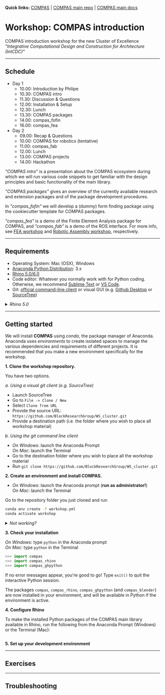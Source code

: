 **Quick links:** [COMPAS](https://compas-dev.github.io) | [COMPAS main repo](https://github.com/compas-dev/compas) | [COMPAS main docs](https://compas-dev.github.io/main/)

# Workshop: COMPAS introduction

COMPAS introduction workshop for the new Cluster of Excellence *"Integrative Computational Design and Construction for Architecture (IntCDC)"*

---

## Schedule

*   Day 1
    *   10.00: Introduction by Philipe
    *   10.30: COMPAS intro
    *   11.30: Discussion & Questions
    *   12.00: Installation & Setup
    *   12.30: Lunch
    *   13.30: COMPAS packages
    *   14.00: compas_fofin
    *   16.00: compas_fea
*   Day 2
    *   09.00: Recap & Questions
    *   10.00: COMPAS for robotics (tentative)
    *   11.00: compas_fab
    *   12.00: Lunch
    *   13.00: COMPAS projects
    *   14.00: Hackathon

*"COMPAS intro"* is a presentation about the COMPAS ecosystem during which we will
run various code snippets to get familiar with the design principles and basic
functionality of the main library.

*"COMPAS packages"* gives an overview of the currently available research and extension
packages and of the package development procedures.

In *"compas_fofin"* we will develop a (dummy) form finding package using the cookiecutter
template for COMPAS packages.

*"compas_fea"* is a demo of the Finite Element Analysis package for COMPAS,
and *"compas_fab"* is a demo of the ROS interface.
For more info, see [FEA workshop]() and [Robotic Assembly workshop](), respectively.

---

## Requirements

* Operating System: Mac (OSX), Windows
* [Anaconda Python Distribution](https://www.anaconda.com/download/): 3.x
* [Rhino 5.0/6.0](https://www.rhino3d.com/)
* Code editor: Whatever you normally work with for Python coding.
  Otherwise, we recommend [Sublime Text]() or [VS Code]().
* Git: [official command-line client](https://git-scm.com/) or visual GUI (e.g. [Github Desktop](https://desktop.github.com/) or [SourceTree](https://www.sourcetreeapp.com/))

<details><summary><i>Rhino 5.0</i></summary>
If you use Rhino 5.0, make sure to install the following

* [Grasshopper](https://www.grasshopper3d.com/)
* [GHPython](https://www.food4rhino.com/app/ghpython)
* [IronPython 2.7.5](https://github.com/IronLanguages/main/releases/tag/ipy-2.7.5) ([see here for details about this manual update](https://compas-dev.github.io/main/environments/rhino.html#ironpython-1)).

</details>

---

## Getting started

We will install **COMPAS** using *conda*, the package manager of Anaconda.
Anaconda uses *environments* to create isolated spaces to manage the various dependencies and requirements of different projects.
It is recommended that you make a new environment specifically for the workshop.

**1. Clone the workshop repository.**

You have two options.

<i>a. Using a visual git client (e.g. SourceTree)</i>

* Launch SourceTree
* Go to `File -> Clone / New`
* Select `Clone from URL`
* Provide the source URL: `https://github.com/BlockResearchGroup/WS_cluster.git`
* Provide a destination path (i.e. the folder where you wish to place all workshop material)

<i>b. Using the git command line client</i>

* *On Windows*: launch the Anaconda Prompt
  <br />*On Mac*: launch the Terminal
* Go to the destination folder where you wish to place all the workshop material
* Run `git clone https://github.com/BlockResearchGroup/WS_cluster.git`

**2. Create an environment and install COMPAS.**

* *On Windows*: launch the Anaconda prompt (**run as administrator!**)
  <br />*On Mac*: launch the Terminal

Go to the repository folder you just cloned and run

```bash
conda env create -f workshop.yml
conda activate workshop
```

<details><summary><i>Not working?</i></summary>

Make sure you really are in the repository folder.
For example, if you cloned the repository into a folder called `Code` in your home directory,
you should type:

*On Mac*: ```cd ~/Code/WS_cluster```
<br />*On Windows*: ```cd %USERPROFILE%\Code\WS_cluster```

before running the *conda* commands listed above.

</details>

**3. Check your installation**

*On Windows*: type `python` in the Anaconda prompt
<br />*On Mac*: type `python` in the Terminal

```python
>>> import compas
>>> import compas_rhino
>>> import compas_ghpython
```

If no error messages appear, you're good to go!
Type `exit()` to quit the interactive Python session.

The packages `compas`, `compas_rhino`, `compas_ghpython` (and `compas_blender`) are
now installed in your environment, and will be available in Python if the environment
is active.

**4. Configure Rhino**

To make the installed Python packages of the COMPAS main library available in Rhino,
run the following from the Anaconda Prompt (Windows) or the Terminal (Mac):

```bash

```

**5. Set up your development environment**

---

## Exercises

---

## Troubleshooting
